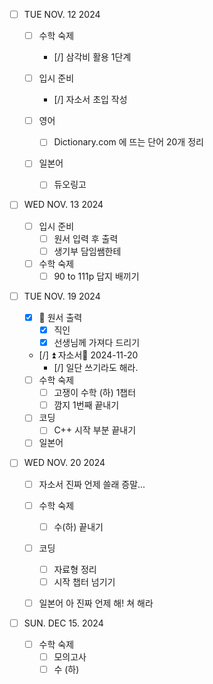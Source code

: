 - [ ] TUE NOV. 12 2024
    
	- [ ] 수학 숙제
		- [/] 삼각비 활용 1단계
		
	- [ ] 입시 준비
		 - [/] 자소서 초입 작성 
		
	- [ ] 영어
		- [ ] Dictionary.com 에 뜨는 단어 20개 정리    
		
	- [ ] 일본어
		- [ ] 듀오링고 
	
 - [ ] WED NOV. 13 2024
	 
    - [ ] 입시 준비
		- [ ] 원서 입력 후 출력
		- [ ] 생기부 담임쌤한테      
		
	- [ ] 수학 숙제
		- [ ] 90 to 111p 답지 배끼기
	
- [ ] TUE NOV. 19 2024
	
	- [x] 🔺 원서 출력
		- [x] 직인
		- [x] 선생님께 가져다 드리기
		
	- [/] ⏫ 자소서📅 2024-11-20
		- [/] 일단 쓰기라도 해라.
		
	- [ ] 수학 숙제 
		- [ ] 고쟁이 수학 (하) 1챕터
		- [ ] 깜지 1번째 끝내기
		
	- [ ] 코딩
		- [ ] C++ 시작 부분 끝내기 
	- [ ] 일본어
	
- [ ] WED NOV. 20 2024
	
	- [ ] 자소서
		진짜 언제 쓸래 증말...
		
	- [ ] 수학 숙제
		- [ ] 수(하) 끝내기 
		
	- [ ] 코딩
		- [ ] 자료형 정리
		- [ ] 시작 챕터 넘기기  
		
	- [ ] 일본어 
		아 진짜 언제 해! 쳐 해라
	
- [ ] SUN. DEC 15. 2024
	
	- [ ] 수학 숙제
		- [ ] 모의고사
		- [ ] 수 (하)